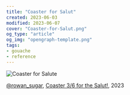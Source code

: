 ```yaml
---
title: "Coaster for Salut"
created: 2023-06-03
modified: 2023-06-07
cover: "Coaster-for-Salut.png"
og_type: "article"
og_img: "opengraph-template.png"
tags:
- gouache
- reference
---
```


![Coaster for Salute](notes/gouache/images/Coaster-for-Salut.png)

[@rowan_sugar](https://rowansugar.carrd.co), [Coaster 3/6 for the Salut!](https://www.instagram.com/p/Cst6vuNP8Tj/), 2023